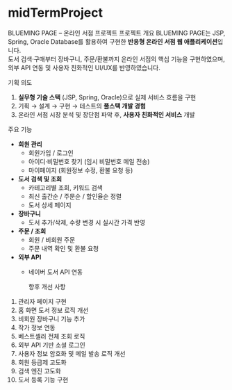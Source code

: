 # midTermProject
BLUEMING PAGE – 온라인 서점 프로젝트
프로젝트 개요
BLUEMING PAGE는 JSP, Spring, Oracle Database를 활용하여 구현한 **반응형 온라인 서점 웹 애플리케이션**입니다.  
도서 검색·구매부터 장바구니, 주문/환불까지 온라인 서점의 핵심 기능을 구현하였으며,  
외부 API 연동 및 사용자 친화적인 UI/UX를 반영하였습니다.

기획 의도
1. **실무형 기술 스택** (JSP, Spring, Oracle)으로 실제 서비스 흐름을 구현
2. 기획 → 설계 → 구현 → 테스트의 **풀스택 개발 경험**
3. 온라인 서점 시장 분석 및 장단점 파악 후, **사용자 친화적인 서비스** 개발

주요 기능
- **회원 관리**
  - 회원가입 / 로그인
  - 아이디·비밀번호 찾기 (임시 비밀번호 메일 전송)
  - 마이페이지 (회원정보 수정, 환불 요청 등)
- **도서 검색 및 조회**
  - 카테고리별 조회, 키워드 검색
  - 최신 출간순 / 주문순 / 할인율순 정렬
  - 도서 상세 페이지
- **장바구니**
  - 도서 추가/삭제, 수량 변경 시 실시간 가격 반영
- **주문 / 조회**
  - 회원 / 비회원 주문
  - 주문 내역 확인 및 환불 요청
- **외부 API**
  - 네이버 도서 API 연동
 
    향후 개선 사항
1. 관리자 페이지 구현
2. 홈 화면 도서 정보 로직 개선
3. 비회원 장바구니 기능 추가
4. 작가 정보 연동
5. 베스트셀러 전체 조회 로직
6. 외부 API 기반 소셜 로그인
7. 사용자 정보 암호화 및 메일 발송 로직 개선
8. 회원 등급제 고도화
9. 검색 엔진 고도화
10. 도서 등록 기능 구현
